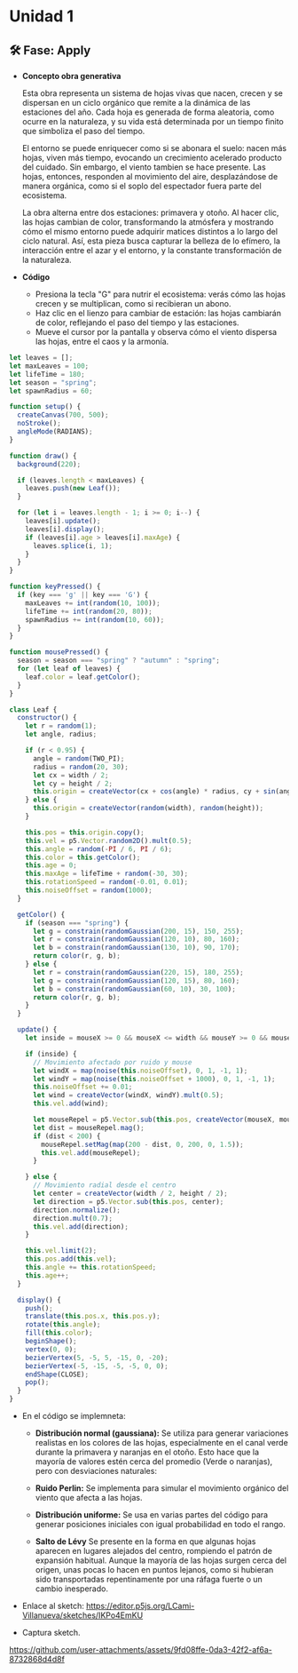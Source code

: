 # Unidad 1

## 🛠 Fase: Apply

- **Concepto  obra generativa**

  Esta obra representa un sistema de hojas vivas que nacen, crecen y se dispersan en un ciclo orgánico que remite a la dinámica de las estaciones del año. Cada hoja es generada de forma aleatoria, como ocurre en la naturaleza, y su vida está determinada por un tiempo finito que simboliza el paso del tiempo.

  El entorno se puede enriquecer como si se abonara el suelo: nacen más hojas, viven más tiempo, evocando un crecimiento acelerado producto del cuidado. Sin embargo, el viento tambien se hace presente. Las hojas, entonces, responden al movimiento del aire, desplazándose de manera orgánica, como si el soplo del espectador fuera parte del ecosistema.

  La obra alterna entre dos estaciones: primavera y otoño. Al hacer clic, las hojas cambian de color, transformando la atmósfera y mostrando cómo el mismo entorno puede adquirir matices distintos a lo largo del ciclo natural. Así, esta pieza busca capturar la belleza de lo efímero, la interacción entre el azar y el entorno, y la constante transformación de la naturaleza.

- **Código**
  - Presiona la tecla "G" para nutrir el ecosistema: verás cómo las hojas crecen y se multiplican, como si recibieran un abono.
  - Haz clic en el lienzo para cambiar de estación: las hojas cambiarán de color, reflejando el paso del tiempo y las estaciones.
  - Mueve el cursor por la pantalla y observa cómo el viento dispersa las hojas, entre el caos y la armonía.

``` js
let leaves = [];
let maxLeaves = 100;
let lifeTime = 180;
let season = "spring";
let spawnRadius = 60;

function setup() {
  createCanvas(700, 500);
  noStroke();
  angleMode(RADIANS);
}

function draw() {
  background(220);

  if (leaves.length < maxLeaves) {
    leaves.push(new Leaf());
  }

  for (let i = leaves.length - 1; i >= 0; i--) {
    leaves[i].update();
    leaves[i].display();
    if (leaves[i].age > leaves[i].maxAge) {
      leaves.splice(i, 1);
    }
  }
}

function keyPressed() {
  if (key === 'g' || key === 'G') {
    maxLeaves += int(random(10, 100));
    lifeTime += int(random(20, 80));
    spawnRadius += int(random(10, 60));
  }
}

function mousePressed() {
  season = season === "spring" ? "autumn" : "spring";
  for (let leaf of leaves) {
    leaf.color = leaf.getColor();
  }
}

class Leaf {
  constructor() {
    let r = random(1);
    let angle, radius;

    if (r < 0.95) {
      angle = random(TWO_PI);
      radius = random(20, 30);
      let cx = width / 2;
      let cy = height / 2;
      this.origin = createVector(cx + cos(angle) * radius, cy + sin(angle) * radius);
    } else {
      this.origin = createVector(random(width), random(height));
    }

    this.pos = this.origin.copy();
    this.vel = p5.Vector.random2D().mult(0.5);
    this.angle = random(-PI / 6, PI / 6);
    this.color = this.getColor();
    this.age = 0;
    this.maxAge = lifeTime + random(-30, 30);
    this.rotationSpeed = random(-0.01, 0.01);
    this.noiseOffset = random(1000);
  }

  getColor() {
    if (season === "spring") {
      let g = constrain(randomGaussian(200, 15), 150, 255);
      let r = constrain(randomGaussian(120, 10), 80, 160);
      let b = constrain(randomGaussian(130, 10), 90, 170);
      return color(r, g, b);
    } else {
      let r = constrain(randomGaussian(220, 15), 180, 255);
      let g = constrain(randomGaussian(120, 15), 80, 160);
      let b = constrain(randomGaussian(60, 10), 30, 100);
      return color(r, g, b);
    }
  }

  update() {
    let inside = mouseX >= 0 && mouseX <= width && mouseY >= 0 && mouseY <= height;

    if (inside) {
      // Movimiento afectado por ruido y mouse
      let windX = map(noise(this.noiseOffset), 0, 1, -1, 1);
      let windY = map(noise(this.noiseOffset + 1000), 0, 1, -1, 1);
      this.noiseOffset += 0.01;
      let wind = createVector(windX, windY).mult(0.5);
      this.vel.add(wind);

      let mouseRepel = p5.Vector.sub(this.pos, createVector(mouseX, mouseY));
      let dist = mouseRepel.mag();
      if (dist < 200) {
        mouseRepel.setMag(map(200 - dist, 0, 200, 0, 1.5));
        this.vel.add(mouseRepel);
      }

    } else {
      // Movimiento radial desde el centro
      let center = createVector(width / 2, height / 2);
      let direction = p5.Vector.sub(this.pos, center);
      direction.normalize();
      direction.mult(0.7);
      this.vel.add(direction);
    }

    this.vel.limit(2);
    this.pos.add(this.vel);
    this.angle += this.rotationSpeed;
    this.age++;
  }

  display() {
    push();
    translate(this.pos.x, this.pos.y);
    rotate(this.angle);
    fill(this.color);
    beginShape();
    vertex(0, 0);
    bezierVertex(5, -5, 5, -15, 0, -20);
    bezierVertex(-5, -15, -5, -5, 0, 0);
    endShape(CLOSE);
    pop();
  }
}
```

- En el código se implemneta:
  - **Distribución normal (gaussiana):** Se utiliza para generar variaciones realistas en los colores de las hojas, especialmente en el canal verde durante la primavera y naranjas en el otoño. Esto hace que la mayoría de valores estén cerca del promedio (Verde o naranjas), pero con desviaciones naturales:

  - **Ruido Perlin:** Se implementa para simular el movimiento orgánico del viento que afecta a las hojas. 

  - **Distribución uniforme:** Se usa en varias partes del código para generar posiciones iniciales con igual probabilidad en todo el rango.

  - **Salto de Lévy** Se presente en la forma en que algunas hojas aparecen en lugares alejados del centro, rompiendo el patrón de expansión habitual. Aunque la mayoría de las hojas surgen cerca del origen, unas   pocas lo hacen en puntos lejanos, como si hubieran sido transportadas repentinamente por una ráfaga fuerte o un cambio inesperado.
    
- Enlace al sketch: https://editor.p5js.org/LCami-Villanueva/sketches/IKPo4EmKU
  
- Captura sketch.

https://github.com/user-attachments/assets/9fd08ffe-0da3-42f2-af6a-8732868d4d8f



